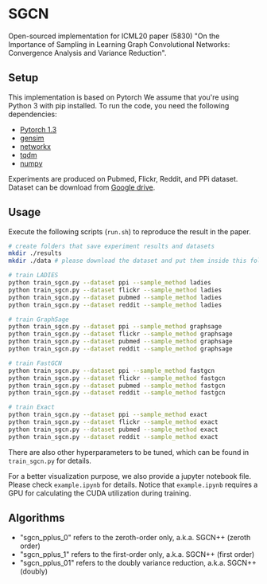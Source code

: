 # SGCN

Open-sourced implementation for ICML20 paper (5830) "On the Importance of Sampling in Learning Graph Convolutional Networks: 
Convergence Analysis and Variance Reduction".

## Setup
This implementation is based on Pytorch We assume that you're using Python 3 with pip installed. To run the code, you need the following dependencies:

- [Pytorch 1.3](https://pytorch.org/)
- [gensim](https://github.com/RaRe-Technologies/gensim)
- [networkx](https://networkx.github.io/)
- [tqdm](https://github.com/tqdm/tqdm)
- [numpy](https://numpy.org/)
  
Experiments are produced on Pubmed, Flickr, Reddit, and PPi dataset. Dataset can be download from [Google drive](https://drive.google.com/drive/folders/1wW8JwNkPbXZuv1gD4E3BAQ3CHBdqtEqm?usp=sharing).

## Usage
Execute the following scripts (`run.sh`) to reproduce the result in the paper. 

```bash
# create folders that save experiment results and datasets
mkdir ./results
mkdir ./data # please download the dataset and put them inside this folder

# train LADIES
python train_sgcn.py --dataset ppi --sample_method ladies
python train_sgcn.py --dataset flickr --sample_method ladies
python train_sgcn.py --dataset pubmed --sample_method ladies
python train_sgcn.py --dataset reddit --sample_method ladies

# train GraphSage
python train_sgcn.py --dataset ppi --sample_method graphsage
python train_sgcn.py --dataset flickr --sample_method graphsage
python train_sgcn.py --dataset pubmed --sample_method graphsage
python train_sgcn.py --dataset reddit --sample_method graphsage

# train FastGCN
python train_sgcn.py --dataset ppi --sample_method fastgcn
python train_sgcn.py --dataset flickr --sample_method fastgcn
python train_sgcn.py --dataset pubmed --sample_method fastgcn
python train_sgcn.py --dataset reddit --sample_method fastgcn

# train Exact
python train_sgcn.py --dataset ppi --sample_method exact
python train_sgcn.py --dataset flickr --sample_method exact
python train_sgcn.py --dataset pubmed --sample_method exact
python train_sgcn.py --dataset reddit --sample_method exact
```
There are also other hyperparameters to be tuned, which can be found in `train_sgcn.py` for details. 

For a better visualization purpose, we also provide a jupyter notebook file.
Please check `example.ipynb` for details. Notice that `example.ipynb` requires a GPU for calculating the CUDA utilization during training.

## Algorithms
- "sgcn_pplus_0" refers to the zeroth-order only, a.k.a. SGCN++ (zeroth order)
- "sgcn_pplus_1" refers to the first-order only, a.k.a. SGCN++ (first order)
- "sgcn_pplus_01" refers to the doubly variance reduction, a.k.a. SGCN++ (doubly)

